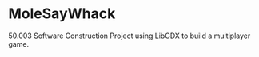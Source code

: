 MoleSayWhack
============

50.003 Software Construction Project using LibGDX to build a multiplayer game.
